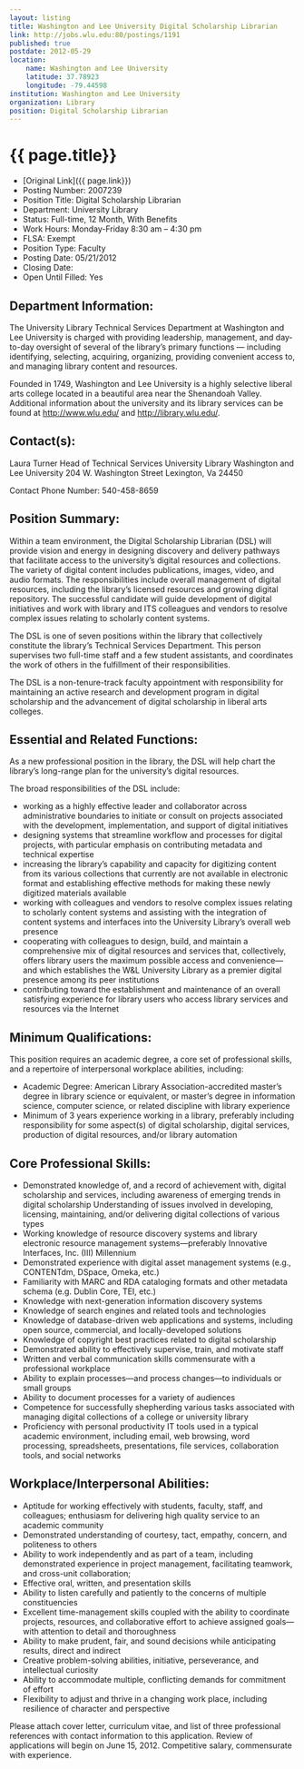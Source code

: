 ```yaml
---
layout: listing
title: Washington and Lee University Digital Scholarship Librarian
link: http://jobs.wlu.edu:80/postings/1191
published: true
postdate: 2012-05-29
location:
    name: Washington and Lee University
    latitude: 37.78923
    longitude: -79.44598
institution: Washington and Lee University
organization: Library
position: Digital Scholarship Librarian
---
```


# {{ page.title}}

* [Original Link]({{ page.link}})
* Posting Number: 2007239
* Position Title: Digital Scholarship Librarian
* Department: University Library
* Status: Full-time, 12 Month, With Benefits
* Work Hours: Monday-Friday 8:30 am – 4:30 pm
* FLSA:	Exempt
* Position Type: Faculty
* Posting Date:	05/21/2012
* Closing Date:
* Open Until Filled: Yes

## Department Information:	
The University Library Technical Services Department at Washington and Lee University is charged with providing leadership, management, and day-to-day oversight of several of the library’s primary functions — including identifying, selecting, acquiring, organizing, providing convenient access to, and managing library content and resources.

Founded in 1749, Washington and Lee University is a highly selective liberal arts college located in a beautiful area near the Shenandoah Valley. Additional information about the university and its library services can be found at http://www.wlu.edu/ and http://library.wlu.edu/.

## Contact(s):	
Laura Turner
Head of Technical Services
University Library
Washington and Lee University
204 W. Washington Street
Lexington, Va 24450

Contact Phone Number:	540-458-8659

## Position Summary:	
Within a team environment, the Digital Scholarship Librarian (DSL) will provide vision and energy in designing discovery and delivery pathways that facilitate access to the university’s digital resources and collections. The variety of digital content includes publications, images, video, and audio formats. The responsibilities include overall management of digital resources, including the library’s licensed resources and growing digital repository. The successful candidate will guide development of digital initiatives and work with library and ITS colleagues and vendors to resolve complex issues relating to scholarly content systems.

The DSL is one of seven positions within the library that collectively constitute the library’s Technical Services Department. This person supervises two full-time staff and a few student assistants, and coordinates the work of others in the fulfillment of their responsibilities.

The DSL is a non-tenure-track faculty appointment with responsibility for maintaining an active research and development program in digital scholarship and the advancement of digital scholarship in liberal arts colleges.

## Essential and Related Functions:	
As a new professional position in the library, the DSL will help chart the library’s long-range plan for the university’s digital resources.

The broad responsibilities of the DSL include:

* working as a highly effective leader and collaborator across administrative boundaries to initiate or consult on projects associated with the development, implementation, and support of digital initiatives
* designing systems that streamline workflow and processes for digital projects, with particular emphasis on contributing metadata and technical expertise
* increasing the library’s capability and capacity for digitizing content from its various collections that currently are not available in electronic format and establishing effective methods for making these newly digitized materials available
* working with colleagues and vendors to resolve complex issues relating to scholarly content systems and assisting with the integration of content systems and interfaces into the University Library’s overall web presence
* cooperating with colleagues to design, build, and maintain a comprehensive mix of digital resources and services that, collectively, offers library users the maximum possible access and convenience—and which establishes the W&L University Library as a premier digital presence among its peer institutions
* contributing toward the establishment and maintenance of an overall satisfying experience for library users who access library services and resources via the Internet

## Minimum Qualifications:	

This position requires an academic degree, a core set of professional skills, and a repertoire of interpersonal workplace abilities, including:

* Academic Degree: American Library Association-accredited master’s degree in library science or equivalent, or master’s degree in information science, computer science, or related discipline with library experience
* Minimum of 3 years experience working in a library, preferably including responsibility for some aspect(s) of digital scholarship, digital services, production of digital resources, and/or library automation

## Core Professional Skills:

* Demonstrated knowledge of, and a record of achievement with, digital scholarship and services, including awareness of emerging trends in digital scholarship
Understanding of issues involved in developing, licensing, maintaining, and/or delivering digital collections of various types
* Working knowledge of resource discovery systems and library electronic resource management systems—preferably Innovative Interfaces, Inc. (III) Millennium
* Demonstrated experience with digital asset management systems (e.g., CONTENTdm, DSpace, Omeka, etc.)
* Familiarity with MARC and RDA cataloging formats and other metadata schema (e.g. Dublin Core, TEI, etc.)
* Knowledge with next-generation information discovery systems
* Knowledge of search engines and related tools and technologies
* Knowledge of database-driven web applications and systems, including open source, commercial, and locally-developed solutions
* Knowledge of copyright best practices related to digital scholarship
* Demonstrated ability to effectively supervise, train, and motivate staff
* Written and verbal communication skills commensurate with a professional workplace
* Ability to explain processes—and process changes—to individuals or small groups
* Ability to document processes for a variety of audiences
* Competence for successfully shepherding various tasks associated with managing digital collections of a college or university library
* Proficiency with personal productivity IT tools used in a typical academic environment, including email, web browsing, word processing, spreadsheets, presentations, file services, collaboration tools, and social networks

## Workplace/Interpersonal Abilities:

* Aptitude for working effectively with students, faculty, staff, and colleagues; enthusiasm for delivering high quality service to an academic community
* Demonstrated understanding of courtesy, tact, empathy, concern, and politeness to others
* Ability to work independently and as part of a team, including demonstrated experience in project management, facilitating teamwork, and cross-unit collaboration;
* Effective oral, written, and presentation skills
* Ability to listen carefully and patiently to the concerns of multiple constituencies
* Excellent time-management skills coupled with the ability to coordinate projects, resources, and collaborative effort to achieve assigned goals—with attention to detail and thoroughness
* Ability to make prudent, fair, and sound decisions while anticipating results, direct and indirect
* Creative problem-solving abilities, initiative, perseverance, and intellectual curiosity
* Ability to accommodate multiple, conflicting demands for commitment of effort
* Flexibility to adjust and thrive in a changing work place, including resilience of character and perspective

Please attach cover letter, curriculum vitae, and list of three professional references with contact information to this application. Review of applications will begin on June 15, 2012. Competitive salary, commensurate with experience.